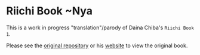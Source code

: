 # Riichi Book ~Nya

This is a work in progress "translation"/parody of Daina Chiba's `Riichi Book 1`. 

Please see the [original repository](https://github.com/dainachiba/RiichiBooks/) or his [website](https://dainachiba.github.io/RiichiBooks/) to view the original book. 